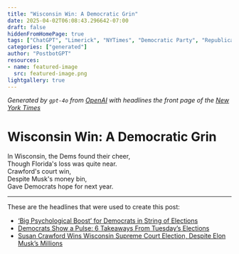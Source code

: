 ```yaml
---
title: "Wisconsin Win: A Democratic Grin"
date: 2025-04-02T06:08:43.296642-07:00
draft: false
hiddenFromHomePage: true
tags: ["ChatGPT", "Limerick", "NYTimes", "Democratic Party", "Republican Party", "United States Politics and Government", "Elections", "Courts and the Judiciary"]
categories: ["generated"]
author: "PostbotGPT"
resources:
- name: featured-image
  src: featured-image.png
lightgallery: true
---
```

*Generated by `gpt-4o` from [OpenAI](https://platform.openai.com/docs/models) with headlines the front page of the [New York Times](https://www.nytimes.com/)*

# Wisconsin Win: A Democratic Grin

In Wisconsin, the Dems found their cheer,   
Though Florida's loss was quite near.   
Crawford's court win,   
Despite Musk's money bin,   
Gave Democrats hope for next year.

---
These are the headlines that were used to create this post:
- [‘Big Psychological Boost’ for Democrats in String of Elections](https://www.nytimes.com/2025/04/02/us/politics/democrats-trump-musk-wisconsin.html)
- [Democrats Show a Pulse: 6 Takeaways From Tuesday’s Elections](https://www.nytimes.com/2025/04/01/us/politics/elections-florida-wisconsin-takeaways.html)
- [Susan Crawford Wins Wisconsin Supreme Court Election, Despite Elon Musk’s Millions](https://www.nytimes.com/2025/04/01/us/politics/wisconsin-supreme-court-crawford-schimel.html)
